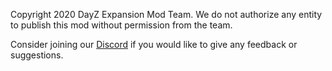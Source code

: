 Copyright 2020 DayZ Expansion Mod Team. We do not authorize any entity to publish this mod without permission from the team.

Consider joining our [Discord](https://discord.gg/rMZuS4F) if you would like to give any feedback or suggestions.